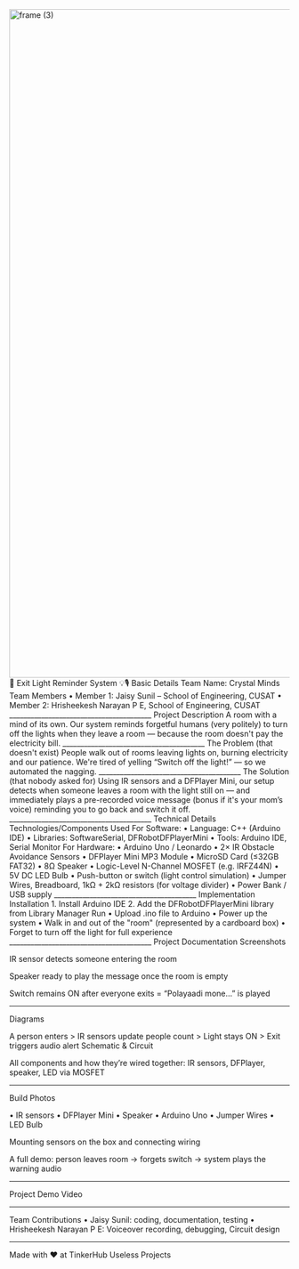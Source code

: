 <img width="3188" height="1202" alt="frame (3)" src="https://github.com/user-attachments/assets/517ad8e9-ad22-457d-9538-a9e62d137cd7" />
🚪 Exit Light Reminder System 💡🎙️
Basic Details
Team Name: Crystal Minds
Team Members
•	Member 1: Jaisy Sunil – School of Engineering, CUSAT
•	Member 2: Hrisheekesh Narayan P E, School of Engineering, CUSAT
________________________________________
Project Description
A room with a mind of its own. Our system reminds forgetful humans (very politely) to turn off the lights when they leave a room — because the room doesn't pay the electricity bill.
________________________________________
The Problem (that doesn't exist)
People walk out of rooms leaving lights on, burning electricity and our patience. We're tired of yelling “Switch off the light!” — so we automated the nagging.
________________________________________
The Solution (that nobody asked for)
Using IR sensors and a DFPlayer Mini, our setup detects when someone leaves a room with the light still on — and immediately plays a pre-recorded voice message (bonus if it's your mom’s voice) reminding you to go back and switch it off.
________________________________________
Technical Details
Technologies/Components Used
For Software:
•	Language: C++ (Arduino IDE)
•	Libraries: SoftwareSerial, DFRobotDFPlayerMini
•	Tools: Arduino IDE, Serial Monitor
For Hardware:
•	Arduino Uno / Leonardo
•	2× IR Obstacle Avoidance Sensors
•	DFPlayer Mini MP3 Module
•	MicroSD Card (≤32GB FAT32)
•	8Ω Speaker
•	Logic-Level N-Channel MOSFET (e.g. IRFZ44N)
•	5V DC LED Bulb
•	Push-button or switch (light control simulation)
•	Jumper Wires, Breadboard, 1kΩ + 2kΩ resistors (for voltage divider)
•	Power Bank / USB supply
________________________________________
Implementation
Installation
1.	Install Arduino IDE
2.	Add the DFRobotDFPlayerMini library from Library Manager
Run
•	Upload .ino file to Arduino
•	Power up the system
•	Walk in and out of the "room" (represented by a cardboard box)
•	Forget to turn off the light for full experience
________________________________________
Project Documentation
Screenshots

IR sensor detects someone entering the room

Speaker ready to play the message once the room is empty

Switch remains ON after everyone exits = “Polayaadi mone…” is played
________________________________________
Diagrams

A person enters > IR sensors update people count > Light stays ON > Exit triggers audio alert
Schematic & Circuit

All components and how they’re wired together: IR sensors, DFPlayer, speaker, LED via MOSFET
________________________________________

Build Photos
       

•	IR sensors
•	DFPlayer Mini
•	Speaker
•	Arduino Uno
•	Jumper Wires
•	LED Bulb

Mounting sensors on the box and connecting wiring

A full demo: person leaves room → forgets switch → system plays the warning audio
________________________________________
Project Demo
Video
________________________________________
Team Contributions
•	Jaisy Sunil: coding, documentation, testing
•	Hrisheekesh Narayan P E: Voiceover recording, debugging, Circuit design
________________________________________
Made with ❤️ at TinkerHub Useless Projects

